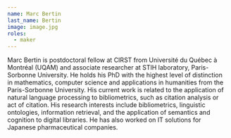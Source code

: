 ```yaml
---
name: Marc Bertin
last_name: Bertin
image: image.jpg
roles:
  - maker
---
```

Marc Bertin is postdoctoral fellow at CIRST from Université du Québec à Montréal (UQAM) and associate researcher at STIH laboratory, Paris-Sorbonne University. He holds his PhD with the highest level of distinction in mathematics, computer science and applications in humanities from the Paris-Sorbonne University. His current work is related to the application of natural language processing to bibliometrics, such as citation analysis or act of citation. His research interests include bibliometrics, linguistic ontologies, information retrieval, and the application of semantics and cognition to digital libraries. He has also worked on IT solutions for Japanese pharmaceutical companies.
